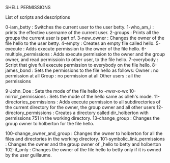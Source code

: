 SHELL PERMISSIONS

List of scripts and descriptions

0-iam_betty : Switches the current user to the user betty.
1-who_am_i : prints the effective username of the current user.
2-groups : Prints all the groups the current user is part of.
3-new_owner : Changes the owner of the file hello to the user betty.
4-empty : Creates an empty file called hello.
5-execute : Adds execute permission to the owner of the file hello.
6-multiple_permissions : Adds execute permission to the owner and the group owner, and read permissioin to other user, to the file hello.
7-everybody : Script that give full execute permission to everybody on the file hello.
8-james_bond : Sets the permissions to the file hello as follows:
    Owner : no permission at all
    Group : no permission at all
    Other users : all the permissions

9-John_Doe : Sets the mode of the file hello to -rwxr-x-wx
10-mirror_permissions : Sets the mode of the hello same as olleh's mode.
11-directories_permissions : Adds execute permission to all subdirectories of the current directory for the owner, the group owner and all other users
12-directory_permissions : Creates a directory called dir_holberton with permissions 751 in the working directory.
13-change_group : Changes the group owner to holberton for the file hello.

100-change_owner_and_group : Changes the owner to holberton for all the files and directories in the working directory.
101-symbolic_link_permissions : Changes the owner and the group owner of _hello to betty and holberton
102-if_only : Changes the owner of the file hello to betty only if it is owned by the user guillaume.